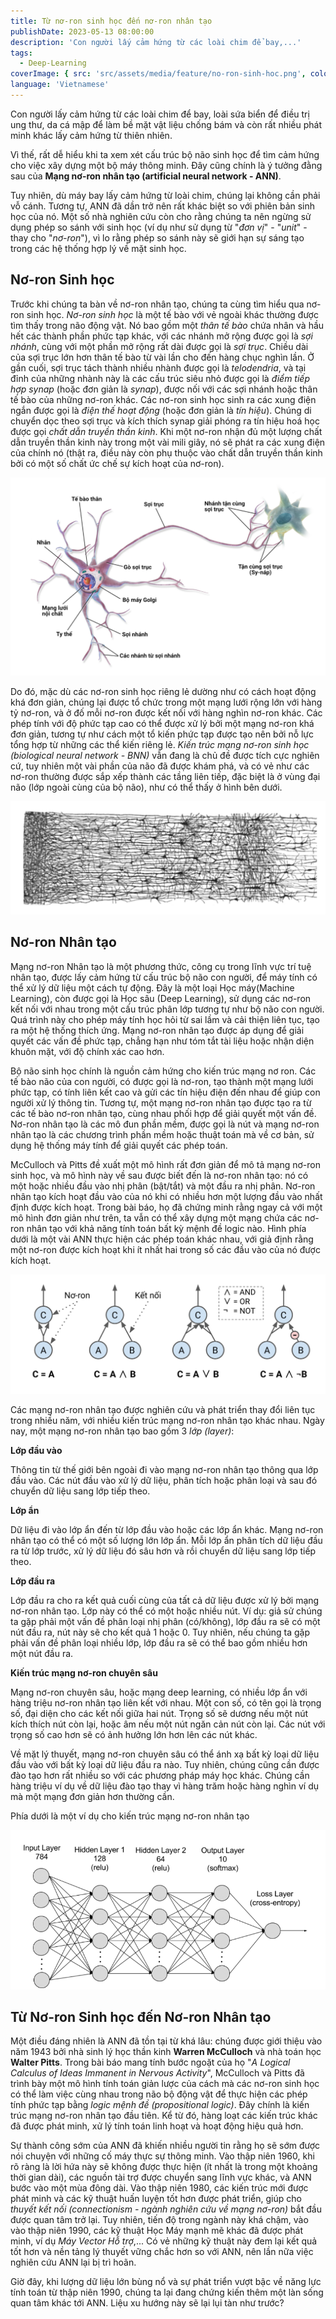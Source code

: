 ```yaml
---
title: Từ nơ-ron sinh học đến nơ-ron nhân tạo
publishDate: 2023-05-13 08:00:00
description: 'Con người lấy cảm hứng từ các loài chim để bay,...'
tags:
  - Deep-Learning
coverImage: { src: 'src/assets/media/feature/no-ron-sinh-hoc.png', color: '#030305' }
language: 'Vietnamese'
---
```


Con người lấy cảm hứng từ các loài chim để bay, loài sứa biển để điều trị ung thư, da cá mập để làm bề mặt vật liệu chống bám và còn rất nhiều phát minh khác lấy cảm hứng từ thiên nhiên. 

Vì thế, rất dễ hiểu khi ta xem xét cấu trúc bộ não sinh học để tìm cảm hứng cho việc xây dựng một bộ máy thông minh. Đây cũng chính là ý tưởng đằng sau của **Mạng nơ-ron nhân tạo (artificial neural network - ANN)**. 

Tuy nhiên, dù máy bay lấy cảm hứng từ loài chim, chúng lại không cần phải vỗ cánh. Tương tự, ANN đã dần trở nên rất khác biệt so với phiên bản sinh học của nó. Một số nhà nghiên cứu còn cho rằng chúng ta nên ngừng sử dụng phép so sánh với sinh học (ví dụ như sử dụng từ "*đơn vị*" - "*unit*" - thay cho "*nơ-ron*"), vì lo rằng phép so sánh này sẽ giới hạn sự sáng tạo trong các hệ thống hợp lý về mặt sinh học.


## Nơ-ron Sinh học

Trước khi chúng ta bàn về nơ-ron nhân tạo, chúng ta cùng tìm hiểu qua nơ-ron sinh học. *Nơ-ron sinh học* là một tế bào với vẻ ngoài khác thường được tìm thấy trong não động vật. Nó bao gồm một *thân tế bào* chứa nhân và hầu hết các thành phần phức tạp khác, với các nhánh mở rộng được gọi là *sợi nhánh*, cùng với một phần mở rộng rất dài được gọi là *sợi trục*. Chiều dài của sợi trục lớn hơn thân tế bào từ vài lần cho đến hàng chục nghìn lần. Ở gần cuối, sợi trục tách thành nhiều nhành được gọi là *telodendria*, và tại đỉnh của những nhành này là các cấu trúc siêu nhỏ được gọi là *điểm tiếp hợp synap* (hoặc đơn giản là *synap*), được nối với các sợi nhánh hoặc thân tế bào của những nơ-ron khác. Các nơ-ron sinh học sinh ra các xung điện ngắn được gọi là *điện thế hoạt động* (hoặc đơn giản  là *tín hiệu*). Chúng di chuyển dọc theo sợi trục và kích thích synap giải phóng ra tín hiệu hoá học được gọi *chất dẫn truyền thần kinh*. Khi một nơ-ron nhận đủ một lượng chất dẫn truyền thần kinh này trong một vài mili giây, nó sẽ phát ra các xung điện của chính nó (thật ra, điều này còn phụ thuộc vào chất dẫn truyền thần kinh bởi có một số chất ức chế sự kích hoạt của nơ-ron). 

![Nơ-ron sinh học](src/assets/media/post/no-ron-sinh-hocc.png)

Do đó, mặc dù các nơ-ron sinh học riêng lẻ dường như có cách hoạt động khá đơn giản, chúng lại được tổ chức trong một mạng lưới rộng lớn với hàng tỷ nơ-ron, và ở đố mỗi nơ-ron được kết nối với hàng nghìn nơ-ron khác. Các phép tính với độ phức tạp cao có thể được xử lý bởi một mạng nơ-ron khá đơn giản, tương tự như cách một tổ kiến phức tạp được tạo nên bởi nỗ lực tổng hợp từ những các thể kiến riêng lẻ. *Kiến trúc mạng nơ-ron sinh học (biological neural network - BNN)* vẫn đang là chủ đề được tích cực nghiên cứ, tuy nhiên một vài phần của não đã được khám phá, và có vẻ như các nơ-ron thường được sắp xếp thành các tầng liên tiếp, đặc biệt là ở vùng đại não (lớp ngoài cùng của bộ não), như có thể thấy ở hình bên dưới.

![Các tầng trong mạng nơ-ron sinh học (Võ não người)](src/assets/media/post/cac-tang-trong-mang-no-ron-sinh-hoc.png)

## Nơ-ron Nhân tạo

Mạng nơ-ron Nhân tạo là một phương thức, công cụ trong lĩnh vực trí tuệ nhân tạo, được lấy cảm hứng từ cấu trúc bộ não con người, để máy tính có thể xử lý dữ liệu một cách tự động. Đây là một loại Học máy(Machine Learning), còn được gọi là Học sâu (Deep Learning), sử dụng các nơ-ron kết nối với nhau trong một cấu trúc phân lớp tương tự như bộ não con người. Quá trình này cho phép máy tính học hỏi từ sai lầm và cải thiện liên tục, tạo ra một hệ thống thích ứng. Mạng nơ-ron nhân tạo được áp dụng để giải quyết các vấn đề phức tạp, chẳng hạn như tóm tắt tài liệu hoặc nhận diện khuôn mặt, với độ chính xác cao hơn.

Bộ não sinh học chính là nguồn cảm hứng cho kiến trúc mạng nơ ron. Các tế bào não của con người, có được gọi là nơ-ron, tạo thành một mạng lưới phức tạp, có tính liên kết cao và gửi các tín hiệu điện đến nhau để giúp con người xử lý thông tin. Tương tự, một mạng nơ-ron nhân tạo được tạo ra từ các tế bào nơ-ron nhân tạo, cùng nhau phối hợp để giải quyết một vấn đề. Nơ-ron nhân tạo là các mô đun phần mềm, được gọi là nút và mạng nơ-ron nhân tạo là các chương trình phần mềm hoặc thuật toán mà về cơ bản, sử dụng hệ thống máy tính để giải quyết các phép toán.

McCulloch và Pitts đề xuất một mô hình rất đơn giản để mô tả mạng nơ-ron sinh học, và mô hình này về sau được biết đến là nơ-ron nhân tạo: nó có một hoặc nhiều đầu vào nhị phân (bật/tắt) và một đầu ra nhị phân. Nơ-ron nhân tạo kích hoạt đầu vào của nó khi có nhiều hơn một lượng đầu vào nhất định được kích hoạt. Trong bài báo, họ đã chứng minh rằng ngay cả với một mô hình đơn giản như trên, ta vẫn có thể xây dựng một mạng chứa các nơ-ron nhân tạo với khả năng tính toán bất kỳ mệnh đề logic nào. Hình phía dưới là một vài ANN thực hiện các phép toán khác nhau, với giả định rằng một nơ-ron được kích hoạt khi ít nhất hai trong số các đầu vào của nó được kích hoạt. 

![ANN thực hiện các phép tính logic đơn giản](src/assets/media/post/ANN-phep-tinh-logic.png)

Các mạng nơ-ron nhân tạo được nghiên cứu và phát triển thay đổi liên tục trong nhiều năm, với nhiều kiến trúc mạng nơ-ron nhân tạo khác nhau. Ngày nay, một mạng nơ-ron nhân tạo bao gồm 3 *lớp (layer)*:

**Lớp đầu vào**

Thông tin từ thế giới bên ngoài đi vào mạng nơ-ron nhân tạo thông qua lớp đầu vào. Các nút đầu vào xử lý dữ liệu, phân tích hoặc phân loại và sau đó chuyển dữ liệu sang lớp tiếp theo.

**Lớp ẩn**

Dữ liệu đi vào lớp ẩn đến từ lớp đầu vào hoặc các lớp ẩn khác. Mạng nơ-ron nhân tạo có thể có một số lượng lớn lớp ẩn. Mỗi lớp ẩn phân tích dữ liệu đầu ra từ lớp trước, xử lý dữ liệu đó sâu hơn và rồi chuyển dữ liệu sang lớp tiếp theo.

**Lớp đầu ra**

Lớp đầu ra cho ra kết quả cuối cùng của tất cả dữ liệu được xử lý bởi mạng nơ-ron nhân tạo. Lớp này có thể có một hoặc nhiều nút. Ví dụ: giả sử chúng ta gặp phải một vấn đề phân loại nhị phân (có/không), lớp đầu ra sẽ có một nút đầu ra, nút này sẽ cho kết quả 1 hoặc 0. Tuy nhiên, nếu chúng ta gặp phải vấn đề phân loại nhiều lớp, lớp đầu ra sẽ có thể bao gồm nhiều hơn một nút đầu ra.

**Kiến trúc mạng nơ-ron chuyên sâu** 

Mạng nơ-ron chuyên sâu, hoặc mạng deep learning, có nhiều lớp ẩn với hàng triệu nơ-ron nhân tạo liên kết với nhau. Một con số, có tên gọi là trọng số, đại diện cho các kết nối giữa hai nút. Trọng số sẽ dương nếu một nút kích thích nút còn lại, hoặc âm nếu một nút ngăn cản nút còn lại. Các nút với trọng số cao hơn sẽ có ảnh hưởng lớn hơn lên các nút khác.

Về mặt lý thuyết, mạng nơ-ron chuyên sâu có thể ánh xạ bất kỳ loại dữ liệu đầu vào với bất kỳ loại dữ liệu đầu ra nào. Tuy nhiên, chúng cũng cần được đào tạo hơn rất nhiều so với các phương pháp máy học khác. Chúng cần hàng triệu ví dụ về dữ liệu đào tạo thay vì hàng trăm hoặc hàng nghìn ví dụ mà một mạng đơn giản hơn thường cần. 

Phía dưới là một ví dụ cho kiến trúc mạng nơ-ron nhân tạo

![Mạng nơ-ron nhân tạo](src/assets/media/post/no-ron-nhan-tao.png)

## Từ Nơ-ron Sinh học đến Nơ-ron Nhân tạo

Một điều đáng nhiên là ANN đã tồn tại từ khá lâu: chúng được giới thiệu vào năm 1943 bởi nhà sinh lý học thần kinh **Warren McCulloch** và nhà toán học **Walter Pitts**. Trong bài báo mang tính bước ngoặt của họ "*A Logical Calculus of Ideas Immanent in Nervous Activity*", McCulloch và Pitts đã trình bày một mô hình tính toán giản lược của cách mà các nơ-ron sinh học có thể làm việc cùng nhau trong não bộ động vật để thực hiện các phép tính phức tạp bằng *logic mệnh đề (propositional logic)*. Đây chính là kiến trúc mạng nơ-ron nhân tạo đầu tiên. Kể từ đó, hàng loạt các kiến trúc khác đã được phát minh, xử lý tính toán linh hoạt và hoạt động hiệu quả hơn.

Sự thành công sớm của ANN đã khiến nhiều người tin rằng họ sẽ sớm được nói chuyện với những cố máy thực sự thông minh. Vào thập niên 1960, khi rõ ràng là lời hứa này sẽ không được thực hiện (ít nhất là trong một khoảng thời gian dài), các nguồn tài trợ được chuyển sang lĩnh vực khác, và ANN bước vào một mùa đông dài. Vào thập niên 1980, các kiến trúc mới được phát minh và các kỹ thuật huấn luyện tốt hơn được phát triển, giúp cho *thuyết kết nối (connectionism - ngành nghiên cứu về mạng nơ-ron)* bắt đầu được quan tâm trở lại. Tuy nhiên, tiến độ trong ngành này khá chậm, vào vào thập niên 1990, các kỹ thuật Học Máy mạnh mẽ khác đã được phát minh, ví dụ *Máy Vector Hỗ trợ*,... Có vẻ những kỹ thuật này đem lại kết quả tốt hơn và nền tảng lý thuyết vững chắc hơn so với ANN, nên lần nữa việc nghiên cứu ANN lại bị trì hoãn. 

Giờ đây, khi lượng dữ liệu lớn bùng nổ và sự phát triển vượt bậc về năng lực tính toán từ thập niên 1990, chúng ta lại đang chứng kiến thêm một làn sống quan tâm khác tới ANN. Liệu xu hướng này sẽ lại lụi tàn như trước?